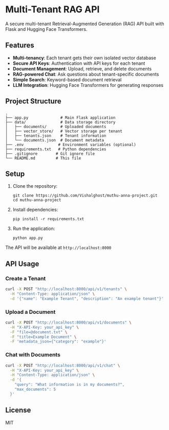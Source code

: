 # Multi-Tenant RAG API

A secure multi-tenant Retrieval-Augmented Generation (RAG) API built with Flask and Hugging Face Transformers.

## Features

- **Multi-tenancy**: Each tenant gets their own isolated vector database
- **Secure API Keys**: Authentication with API keys for each tenant
- **Document Management**: Upload, retrieve, and delete documents
- **RAG-powered Chat**: Ask questions about tenant-specific documents
- **Simple Search**: Keyword-based document retrieval
- **LLM Integration**: Hugging Face Transformers for generating responses

## Project Structure

```
.
├── app.py              # Main Flask application
├── data/               # Data storage directory
│   ├── documents/      # Uploaded documents
│   ├── vector_store/   # Vector storage per tenant
│   ├── tenants.json    # Tenant information
│   └── documents.json  # Document metadata
├── .env               # Environment variables (optional)
├── requirements.txt   # Python dependencies
├── .gitignore        # Git ignore file
└── README.md         # This file
```

## Setup

1. Clone the repository:
   ```
   git clone https://github.com/Vishalghost/muthu-anna-project.git
   cd muthu-anna-project
   ```

2. Install dependencies:
   ```
   pip install -r requirements.txt
   ```

3. Run the application:
   ```
   python app.py
   ```

The API will be available at `http://localhost:8000`

## API Usage

### Create a Tenant

```bash
curl -X POST "http://localhost:8000/api/v1/tenants" \
  -H "Content-Type: application/json" \
  -d '{"name": "Example Tenant", "description": "An example tenant"}'
```

### Upload a Document

```bash
curl -X POST "http://localhost:8000/api/v1/documents" \
  -H "X-API-Key: your_api_key" \
  -F "file=@document.txt" \
  -F "title=Example Document" \
  -F 'metadata_json={"category": "example"}'
```

### Chat with Documents

```bash
curl -X POST "http://localhost:8000/api/v1/chat" \
  -H "X-API-Key: your_api_key" \
  -H "Content-Type: application/json" \
  -d '{
    "query": "What information is in my documents?",
    "max_documents": 5
  }'
```

## License

MIT